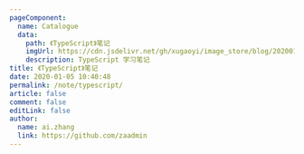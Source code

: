 ```yaml
---
pageComponent:
  name: Catalogue
  data:
    path: 《TypeScript》笔记
    imgUrl: https://cdn.jsdelivr.net/gh/xugaoyi/image_store/blog/20200105104632.png
    description: TypeScript 学习笔记
title: 《TypeScript》笔记
date: 2020-01-05 10:40:48
permalink: /note/typescript/
article: false
comment: false
editLink: false
author:
  name: ai.zhang
  link: https://github.com/zaadmin
---
```

